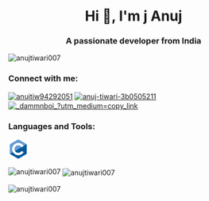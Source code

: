 <h1 align="center">Hi 👋, I'm j Anuj</h1>
<h3 align="center">A passionate developer from India</h3>

<p align="left"> <img src="https://komarev.com/ghpvc/?username=anujtiwari007&label=Profile%20views&color=0e75b6&style=flat" alt="anujtiwari007" /> </p>

<h3 align="left">Connect with me:</h3>
<p align="left">
<a href="https://twitter.com/anujtiw94292051" target="blank"><img align="center" src="https://raw.githubusercontent.com/rahuldkjain/github-profile-readme-generator/master/src/images/icons/Social/twitter.svg" alt="anujtiw94292051" height="30" width="40" /></a>
<a href="https://linkedin.com/in/anuj-tiwari-3b0505211" target="blank"><img align="center" src="https://raw.githubusercontent.com/rahuldkjain/github-profile-readme-generator/master/src/images/icons/Social/linked-in-alt.svg" alt="anuj-tiwari-3b0505211" height="30" width="40" /></a>
<a href="https://instagram.com/_dammnboi_?utm_medium=copy_link" target="blank"><img align="center" src="https://raw.githubusercontent.com/rahuldkjain/github-profile-readme-generator/master/src/images/icons/Social/instagram.svg" alt="_dammnboi_?utm_medium=copy_link" height="30" width="40" /></a>
</p>

<h3 align="left">Languages and Tools:</h3>
<p align="left"> <a href="https://www.cprogramming.com/" target="_blank"> <img src="https://raw.githubusercontent.com/devicons/devicon/master/icons/c/c-original.svg" alt="c" width="40" height="40"/> </a> </p>

<p><img align="left" src="https://github-readme-stats.vercel.app/api/top-langs?username=anujtiwari007&show_icons=true&locale=en&layout=compact" alt="anujtiwari007" /></p>

<p>&nbsp;<img align="center" src="https://github-readme-stats.vercel.app/api?username=anujtiwari007&show_icons=true&locale=en" alt="anujtiwari007" /></p>

<p><img align="center" src="https://github-readme-streak-stats.herokuapp.com/?user=anujtiwari007&" alt="anujtiwari007" /></p>

